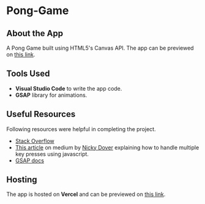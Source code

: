 # Pong-Game
## About the App

A Pong Game built using HTML5's Canvas API. The app can be previewed on [this link](https://social-media-dashboard-page.vercel.app/).

## Tools Used

- **Visual Studio Code** to write the app code. 
- **GSAP** library for animations.

## Useful Resources
Following resources were helpful in completing the project.
- [Stack Overflow](https://stackoverflow.com/)
- [This article](https://medium.com/@dovern42/handling-multiple-key-presses-at-once-in-vanilla-javascript-for-game-controllers-6dcacae931b7) 
on medium by [Nicky Dover](https://medium.com/@dovern42) explaining how to handle multiple key presses using javascript.
- [GSAP docs](https://greensock.com/docs/)

## Hosting

The app is hosted on **Vercel** and can be previewed on [this link](https://social-media-dashboard-page.vercel.app/). 
